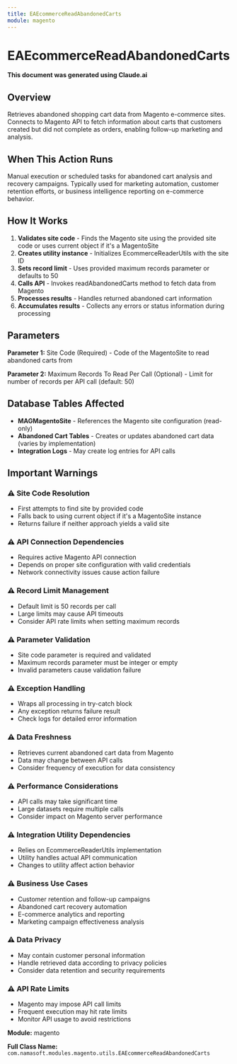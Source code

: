 ```yaml
---
title: EAEcommerceReadAbandonedCarts
module: magento
---
```



<div class='entity-flows'>

# EAEcommerceReadAbandonedCarts

**This document was generated using Claude.ai**

## Overview

Retrieves abandoned shopping cart data from Magento e-commerce sites. Connects to Magento API to fetch information about carts that customers created but did not complete as orders, enabling follow-up marketing and analysis.

## When This Action Runs

Manual execution or scheduled tasks for abandoned cart analysis and recovery campaigns. Typically used for marketing automation, customer retention efforts, or business intelligence reporting on e-commerce behavior.

## How It Works

1. **Validates site code** - Finds the Magento site using the provided site code or uses current object if it's a MagentoSite
2. **Creates utility instance** - Initializes EcommerceReaderUtils with the site ID
3. **Sets record limit** - Uses provided maximum records parameter or defaults to 50
4. **Calls API** - Invokes readAbandonedCarts method to fetch data from Magento
5. **Processes results** - Handles returned abandoned cart information
6. **Accumulates results** - Collects any errors or status information during processing

## Parameters

**Parameter 1:** Site Code (Required) - Code of the MagentoSite to read abandoned carts from

**Parameter 2:** Maximum Records To Read Per Call (Optional) - Limit for number of records per API call (default: 50)

## Database Tables Affected

- **MAGMagentoSite** - References the Magento site configuration (read-only)
- **Abandoned Cart Tables** - Creates or updates abandoned cart data (varies by implementation)
- **Integration Logs** - May create log entries for API calls

## Important Warnings

### ⚠️ Site Code Resolution
- First attempts to find site by provided code
- Falls back to using current object if it's a MagentoSite instance
- Returns failure if neither approach yields a valid site

### ⚠️ API Connection Dependencies
- Requires active Magento API connection
- Depends on proper site configuration with valid credentials
- Network connectivity issues cause action failure

### ⚠️ Record Limit Management
- Default limit is 50 records per call
- Large limits may cause API timeouts
- Consider API rate limits when setting maximum records

### ⚠️ Parameter Validation
- Site code parameter is required and validated
- Maximum records parameter must be integer or empty
- Invalid parameters cause validation failure

### ⚠️ Exception Handling
- Wraps all processing in try-catch block
- Any exception returns failure result
- Check logs for detailed error information

### ⚠️ Data Freshness
- Retrieves current abandoned cart data from Magento
- Data may change between API calls
- Consider frequency of execution for data consistency

### ⚠️ Performance Considerations
- API calls may take significant time
- Large datasets require multiple calls
- Consider impact on Magento server performance

### ⚠️ Integration Utility Dependencies
- Relies on EcommerceReaderUtils implementation
- Utility handles actual API communication
- Changes to utility affect action behavior

### ⚠️ Business Use Cases
- Customer retention and follow-up campaigns
- Abandoned cart recovery automation
- E-commerce analytics and reporting
- Marketing campaign effectiveness analysis

### ⚠️ Data Privacy
- May contain customer personal information
- Handle retrieved data according to privacy policies
- Consider data retention and security requirements

### ⚠️ API Rate Limits
- Magento may impose API call limits
- Frequent execution may hit rate limits
- Monitor API usage to avoid restrictions

**Module:** magento

**Full Class Name:** `com.namasoft.modules.magento.utils.EAEcommerceReadAbandonedCarts`


</div>
